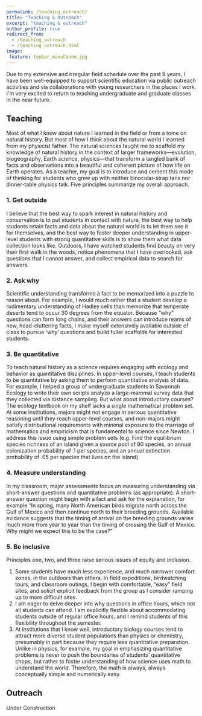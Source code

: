 ```yaml
---
permalink: /teaching_outreach/
title: "Teaching & Outreach"
excerpt: "teaching & outreach"
author_profile: true
redirect_from: 
  - /teaching_outreach
  - /teaching_outreach.html
image:
 feature: topbar_manuCanoe.jpg
---
```


Due to my extensive and irregular field schedule over the past 9 years, I have been well-equipped to support scientific education via public outreach activities and via collaborations with young researchers in the places I work. I'm very excited to return to teaching undergraduate and graduate classes in the near future. 

## Teaching

Most of what I know about nature I learned in the field or from a tome on natural history. But most of how I think about the natural world I learned from my physicist father. The natural sciences taught me to scaffold my knowledge of natural history in the context of larger frameworks—evolution, biogeography, Earth science, physics—that transform a tangled bank of facts and observations into a beautiful and coherent picture of how life on Earth operates. As a teacher, my goal is to introduce and cement this mode of thinking for students who grew up with neither binocular-strap tans nor dinner-table physics talk. Five principles summarize my overall approach.
### 1. Get outside 
I believe that the best way to spark interest in natural history and conservation is to put students in contact with nature, the best way to help students retain facts and data about the natural world is to let them see it for themselves, and the best way to foster deeper understanding in upper-level students with strong quantitative skills is to show them what data collection looks like. Outdoors, I have watched students find beauty on very their first walk in the woods, notice phenomena that I have overlooked, ask questions that I cannot answer, and collect empirical data to search for answers.
### 2. Ask why  
Scientific understanding transforms a fact to be memorized into a puzzle to reason about. For example, I would much rather that a student develop a rudimentary understanding of Hadley cells than memorize that temperate deserts tend to occur 30 degrees from the equator. Because “why” questions can form long chains, and their answers can introduce reams of new, head-cluttering facts, I make myself extensively available outside of class to pursue ‘why’ questions and build fuller scaffolds for interested students.
### 3. Be quantitative  
To teach natural history as a science requires engaging with ecology and behavior as quantitative disciplines. In upper-level courses, I teach students to be quantitative by asking them to perform quantitative analysis of data. For example, I helped a group of undergraduate students in Savannah Ecology to write their own scripts analyze a large-mammal survey data that they collected via distance sampling. But what about introductory courses? The ecology textbook on my shelf lacks a single mathematical problem set. At some institutions, majors might not engage in serious quantitative reasoning until they reach upper-level courses, and non-majors might satisfy distributional requirements with minimal exposure to the marriage of mathematics and empiricism that is fundamental to science since Newton. I address this issue using simple problem sets (e.g. Find the equilibrium species richness of an island given a source pool of 90 species, an annual colonization probability of .1 per species, and an annual extinction probability of .05 per species that lives on the island).
### 4. Measure understanding  
In my classroom, major assessments focus on measuring understanding via short-answer questions and quantitative problems (as appropriate). A short-answer question might begin with a fact and ask for the explanation, for example “In spring, many North American birds migrate north across the Gulf of Mexico and then continue north to their breeding grounds. Available evidence suggests that the timing of arrival on the breeding grounds varies much more from year to year than the timing of crossing the Gulf of Mexico. Why might we expect this to be the case?” 
### 5. Be inclusive 
Principles one, two, and three raise serious issues of equity and inclusion. 
1. Some students have much less experience, and much narrower comfort zones, in the outdoors than others. In field expeditions, birdwatching tours, and classroom outings, I begin with comfortable, “easy” field sites, and solicit explicit feedback from the group as I consider ramping up to more difficult sites. 
2. I am eager to delve deeper into why questions in office hours, which not all students can attend. I am explicitly flexible about accommodating students outside of regular office hours, and I remind students of this flexibility throughout the semester. 
3. At institutions that I know well, introductory biology courses tend to attract more diverse student populations than physics or chemistry, presumably in part because they require less quantitative preparation. Unlike in physics, for example, my goal in emphasizing quantitative problems is never to push the boundaries of students’ quantitative chops, but rather to foster understanding of how science uses math to understand the world. Therefore, the math is always, always conceptually simple and numerically easy.

## Outreach

Under Construction